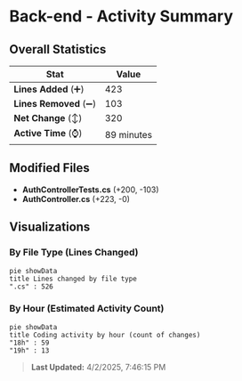 # Back-end - Activity Summary 

## Overall Statistics

| Stat                   | Value                                                             |
| ---------------------- | ----------------------------------------------------------------- |
| **Lines Added** (➕)   | 423                                          |
| **Lines Removed** (➖) | 103                                        |
| **Net Change** (↕)    | 320                |
| **Active Time** (⌚)   | 89 minutes |


## Modified Files
- **AuthControllerTests.cs** (+200, -103)
- **AuthController.cs** (+223, -0)

## Visualizations

### By File Type (Lines Changed)

```mermaid
pie showData
title Lines changed by file type
".cs" : 526
```

### By Hour (Estimated Activity Count)

```mermaid
pie showData
title Coding activity by hour (count of changes)
"18h" : 59
"19h" : 13
```


> **Last Updated:** 4/2/2025, 7:46:15 PM
